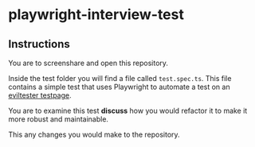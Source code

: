 # playwright-interview-test

## Instructions

You are to screenshare and open this repository.

Inside the test folder you will find a file called `test.spec.ts`. This file contains a simple test that uses Playwright to automate a test on an [eviltester testpage](https://testpages.eviltester.com).

You are to examine this test **discuss** how you would refactor it to make it more robust and maintainable.

This any changes you would make to the repository.

